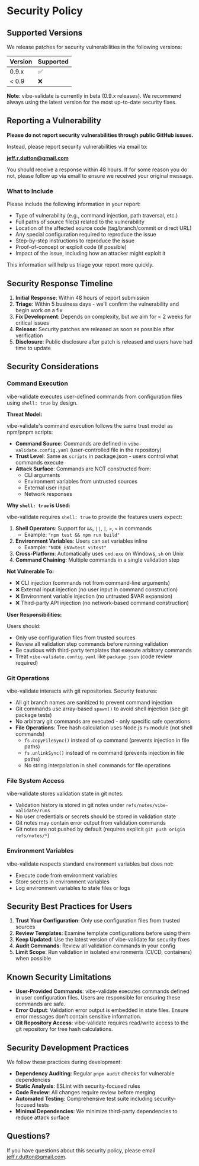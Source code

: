 # Security Policy

## Supported Versions

We release patches for security vulnerabilities in the following versions:

| Version | Supported          |
| ------- | ------------------ |
| 0.9.x   | :white_check_mark: |
| < 0.9   | :x:                |

**Note**: vibe-validate is currently in beta (0.9.x releases). We recommend always using the latest version for the most up-to-date security fixes.

## Reporting a Vulnerability

**Please do not report security vulnerabilities through public GitHub issues.**

Instead, please report security vulnerabilities via email to:

**jeff.r.dutton@gmail.com**

You should receive a response within 48 hours. If for some reason you do not, please follow up via email to ensure we received your original message.

### What to Include

Please include the following information in your report:

- Type of vulnerability (e.g., command injection, path traversal, etc.)
- Full paths of source file(s) related to the vulnerability
- Location of the affected source code (tag/branch/commit or direct URL)
- Any special configuration required to reproduce the issue
- Step-by-step instructions to reproduce the issue
- Proof-of-concept or exploit code (if possible)
- Impact of the issue, including how an attacker might exploit it

This information will help us triage your report more quickly.

## Security Response Timeline

1. **Initial Response**: Within 48 hours of report submission
2. **Triage**: Within 5 business days - we'll confirm the vulnerability and begin work on a fix
3. **Fix Development**: Depends on complexity, but we aim for < 2 weeks for critical issues
4. **Release**: Security patches are released as soon as possible after verification
5. **Disclosure**: Public disclosure after patch is released and users have had time to update

## Security Considerations

### Command Execution

vibe-validate executes user-defined commands from configuration files using `shell: true` by design.

**Threat Model:**

vibe-validate's command execution follows the same trust model as npm/pnpm scripts:

- **Command Source**: Commands are defined in `vibe-validate.config.yaml` (user-controlled file in the repository)
- **Trust Level**: Same as `scripts` in package.json - users control what commands execute
- **Attack Surface**: Commands are NOT constructed from:
  - CLI arguments
  - Environment variables from untrusted sources
  - External user input
  - Network responses

**Why `shell: true` is Used:**

vibe-validate requires `shell: true` to provide the features users expect:

1. **Shell Operators**: Support for `&&`, `||`, `|`, `>`, `<` in commands
   - Example: `"npm test && npm run build"`
2. **Environment Variables**: Users can set variables inline
   - Example: `"NODE_ENV=test vitest"`
3. **Cross-Platform**: Automatically uses `cmd.exe` on Windows, `sh` on Unix
4. **Command Chaining**: Multiple commands in a single validation step

**Not Vulnerable To:**

- ❌ CLI injection (commands not from command-line arguments)
- ❌ External input injection (no user input in command construction)
- ❌ Environment variable injection (no untrusted $VAR expansion)
- ❌ Third-party API injection (no network-based command construction)

**User Responsibilities:**

Users should:

- Only use configuration files from trusted sources
- Review all validation step commands before running validation
- Be cautious with third-party templates that execute arbitrary commands
- Treat `vibe-validate.config.yaml` like `package.json` (code review required)

### Git Operations

vibe-validate interacts with git repositories. Security features:

- All git branch names are sanitized to prevent command injection
- Git commands use array-based `spawn()` to avoid shell injection (see git package tests)
- No arbitrary git commands are executed - only specific safe operations
- **File Operations**: Tree hash calculation uses Node.js `fs` module (not shell commands)
  - `fs.copyFileSync()` instead of `cp` command (prevents injection in file paths)
  - `fs.unlinkSync()` instead of `rm` command (prevents injection in file paths)
  - No string interpolation in shell commands for file operations

### File System Access

vibe-validate stores validation state in git notes:

- Validation history is stored in git notes under `refs/notes/vibe-validate/runs`
- No user credentials or secrets should be stored in validation state
- Git notes may contain error output from validation commands
- Git notes are not pushed by default (requires explicit `git push origin refs/notes/*`)

### Environment Variables

vibe-validate respects standard environment variables but does not:

- Execute code from environment variables
- Store secrets in environment variables
- Log environment variables to state files or logs

## Security Best Practices for Users

1. **Trust Your Configuration**: Only use configuration files from trusted sources
2. **Review Templates**: Examine template configurations before using them
3. **Keep Updated**: Use the latest version of vibe-validate for security fixes
4. **Audit Commands**: Review all validation commands in your config
5. **Limit Scope**: Run validation in isolated environments (CI/CD, containers) when possible

## Known Security Limitations

- **User-Provided Commands**: vibe-validate executes commands defined in user configuration files. Users are responsible for ensuring these commands are safe.
- **Error Output**: Validation error output is embedded in state files. Ensure error messages don't contain sensitive information.
- **Git Repository Access**: vibe-validate requires read/write access to the git repository for tree hash calculations.

## Security Development Practices

We follow these practices during development:

- **Dependency Auditing**: Regular `pnpm audit` checks for vulnerable dependencies
- **Static Analysis**: ESLint with security-focused rules
- **Code Review**: All changes require review before merging
- **Automated Testing**: Comprehensive test suite including security-focused tests
- **Minimal Dependencies**: We minimize third-party dependencies to reduce attack surface

## Questions?

If you have questions about this security policy, please email jeff.r.dutton@gmail.com.
